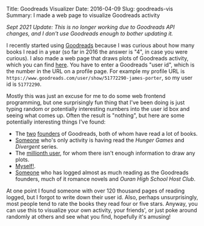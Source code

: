 Title: Goodreads Visualizer
Date: 2016-04-09
Slug: goodreads-vis
Summary: I made a web page to visualize Goodreads activity

*Sept 2021 Update: This is no longer working due to Goodreads API changes, and I don't use Goodreads enough to bother updating it.*

I recently started using [Goodreads](http://goodreads.com/) because I
was curious about how many books I read in a year (so far in 2016 the
answer is "4", in case you were curious). I also made a web page that
draws plots of Goodreads activity, which you can find
[here](/misc/goodreads-vis/). You have to enter a
Goodreads "user id", which is the number in the URL on a profile
page. For example my profile URL is
`https://www.goodreads.com/user/show/51772290-james-porter`, so my user
id is `51772290`.

Mostly this was just an excuse for me to do some web frontend
programming, but one surprisingly fun thing that I've been doing is
just typing random or potentially interesting numbers into the user id
box and seeing what comes up. Often the result is "nothing", but here
are some potentially interesting things I've found:

- The [two](http://jamesporter.me/misc/goodreads-vis/#/1)
  [founders](http://jamesporter.me/misc/goodreads-vis/#/5) of
  Goodreads, both of whom have read a lot of books.
- [Someone](http://jamesporter.me/misc/goodreads-vis/#/14278801) who's
  only activity is having read the *Hunger Games* and *Divergent*
  series.
- The [millionth user](http://jamesporter.me/misc/goodreads-vis/#/1000000),
  for whom there isn't enough information to draw any plots.
- [Myself!](http://jamesporter.me/misc/goodreads-vis/#/51772290).
- [Someone](http://jamesporter.me/misc/goodreads-vis/#/9298854) who
  has logged almost as much reading as the Goodreads founders, much of
  it romance novels and *Ouran High School Host Club*.

At one point I found someone with over 120 thousand pages of reading
logged, but I forgot to write down their user id. Also, perhaps
unsurprisingly, most people tend to rate the books they read four or
five stars. Anyway, you can use this to visualize your own activity,
your friends', or just poke around randomly at others and see what you
find, hopefully it's amusing!
